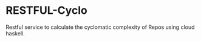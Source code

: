 # RESTFUL-Cyclo
Restful service to calculate the cyclomatic complexity of Repos using cloud haskell.
